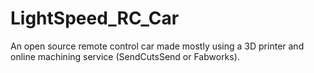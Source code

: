 # LightSpeed_RC_Car
 An open source remote control car made mostly using a 3D printer and online machining service (SendCutsSend or Fabworks).
